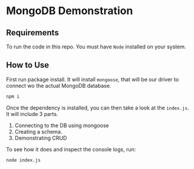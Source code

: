 # MongoDB Demonstration

## Requirements

To run the code in this repo. You must have `Node` installed on your system.

## How to Use

First run package install. It will install `mongoose`, that will be our driver to connect wo the actual MongoDB database.

```bash
npm i
```

Once the dependency is installed, you can then take a look at the `index.js`. It will include 3 parts.

1. Connecting to the DB using mongoose
2. Creating a schema.
3. Demonstrating CRUD

To see how it does and inspect the console logs, run:

```bash
node index.js
```
